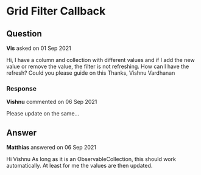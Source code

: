 # Grid Filter Callback

## Question

**Vis** asked on 01 Sep 2021

Hi, I have a column and collection with different values and if I add the new value or remove the value, the filter is not refreshing. How can I have the refresh? Could you please guide on this Thanks, Vishnu Vardhanan

### Response

**Vishnu** commented on 06 Sep 2021

Please update on the same...

## Answer

**Matthias** answered on 06 Sep 2021

Hi Vishnu As long as it is an ObservableCollection, this should work automatically. At least for me the values are then updated.
